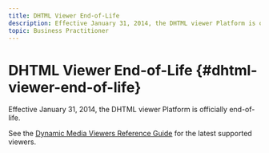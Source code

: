 ```yaml
---
title: DHTML Viewer End-of-Life
description: Effective January 31, 2014, the DHTML viewer Platform is officially end-of-life.
topic: Business Practitioner
---
```


# DHTML Viewer End-of-Life {#dhtml-viewer-end-of-life}

Effective January 31, 2014, the DHTML viewer Platform is officially end-of-life.

See the [Dynamic Media Viewers Reference Guide](https://experienceleague.adobe.com/docs/dynamic-media-developer-resources/library/home.html) for the latest supported viewers.